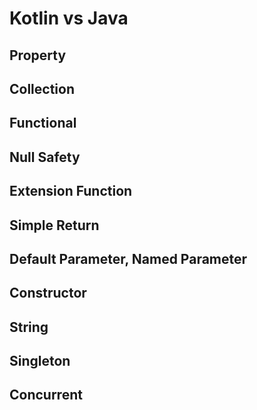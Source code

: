 # Kotlin vs Java

## Property

## Collection

## Functional

## Null Safety

## Extension Function

## Simple Return

## Default Parameter, Named Parameter

## Constructor

## String

## Singleton

## Concurrent